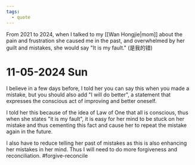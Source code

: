 ```yaml
---
tags:
  - quote
---
```

From 2021 to 2024, when I talked to my [[Wan Hongjie|mom]] about the pain and frustration she caused me in the past, and overwhelmed by her guilt and mistakes, she would say "It is my fault." (是我的错)

# 11-05-2024 Sun
I believe in a few days before, I told her you can say this when you made a mistake, but you should also add "I will do better", a statement that expresses the conscious act of improving and better oneself. 

I told her this because of the idea of Law of One that all is conscious, thus when she states "it is my fault", it is easy for her mind to be stuck on her mistake and thus cementing this fact and cause her to repeat the mistake again in the future. 

I also have to reduce telling her past of mistakes as this is also enhancing her mistakes in her mind. Thus I will need to do more forgiveness and reconciliation. #forgive-reconcile 